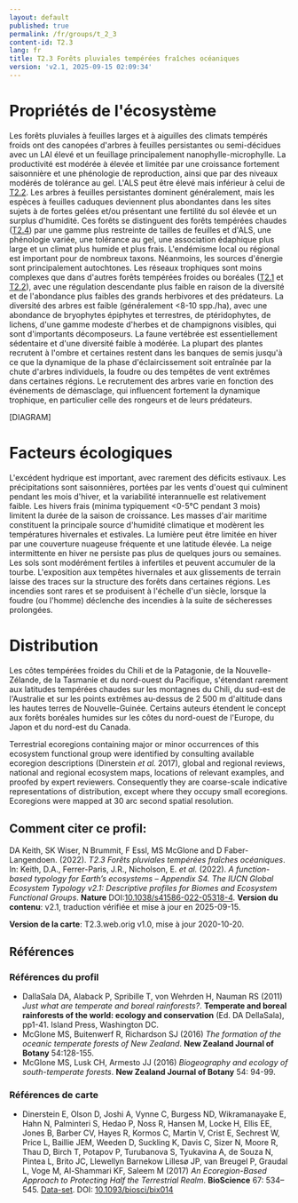 ```yaml
---
layout: default
published: true
permalink: /fr/groups/t_2_3
content-id: T2.3
lang: fr
title: T2.3 Forêts pluviales tempérées fraîches océaniques
version: 'v2.1, 2025-09-15 02:09:34'
---
```




# Propriétés de l'écosystème
 
Les forêts pluviales à feuilles larges et à aiguilles des climats
tempérés froids ont des canopées d\'arbres à feuilles persistantes ou
semi-décidues avec un LAI élevé et un feuillage principalement
nanophylle-microphylle. La productivité est modérée à élevée et limitée
par une croissance fortement saisonnière et une phénologie de
reproduction, ainsi que par des niveaux modérés de tolérance au gel.
L\'ALS peut être élevé mais inférieur à celui de [T2.2](/explore/groups/T2.2). Les arbres à
feuilles persistantes dominent généralement, mais les espèces à feuilles
caduques deviennent plus abondantes dans les sites sujets à de fortes
gelées et/ou présentant une fertilité du sol élevée et un surplus
d\'humidité. Ces forêts se distinguent des forêts tempérées chaudes
([T2.4](/explore/groups/T2.4)) par une gamme plus restreinte de tailles de feuilles et d\'ALS,
une phénologie variée, une tolérance au gel, une association édaphique
plus large et un climat plus humide et plus frais. L\'endémisme local ou
régional est important pour de nombreux taxons. Néanmoins, les sources
d\'énergie sont principalement autochtones. Les réseaux trophiques sont
moins complexes que dans d\'autres forêts tempérées froides ou boréales
([T2.1](/explore/groups/T2.1) et [T2.2](/explore/groups/T2.2)), avec une régulation descendante plus faible en raison de
la diversité et de l\'abondance plus faibles des grands herbivores et
des prédateurs. La diversité des arbres est faible (généralement \<8-10
spp./ha), avec une abondance de bryophytes épiphytes et terrestres, de
ptéridophytes, de lichens, d\'une gamme modeste d\'herbes et de
champignons visibles, qui sont d\'importants décomposeurs. La faune
vertébrée est essentiellement sédentaire et d\'une diversité faible à
modérée. La plupart des plantes recrutent à l\'ombre et certaines
restent dans les banques de semis jusqu\'à ce que la dynamique de la
phase d\'éclaircissement soit entraînée par la chute d\'arbres
individuels, la foudre ou des tempêtes de vent extrêmes dans certaines
régions. Le recrutement des arbres varie en fonction des événements de
démasclage, qui influencent fortement la dynamique trophique, en
particulier celle des rongeurs et de leurs prédateurs.

[DIAGRAM]

# Facteurs écologiques
 
L\'excédent hydrique est important, avec rarement des déficits estivaux.
Les précipitations sont saisonnières, portées par les vents d\'ouest qui
culminent pendant les mois d\'hiver, et la variabilité interannuelle est
relativement faible. Les hivers frais (minima typiquement \<0-5°C
pendant 3 mois) limitent la durée de la saison de croissance. Les masses
d\'air maritime constituent la principale source d\'humidité climatique
et modèrent les températures hivernales et estivales. La lumière peut
être limitée en hiver par une couverture nuageuse fréquente et une
latitude élevée. La neige intermittente en hiver ne persiste pas plus de
quelques jours ou semaines. Les sols sont modérément fertiles à
infertiles et peuvent accumuler de la tourbe. L\'exposition aux tempêtes
hivernales et aux glissements de terrain laisse des traces sur la
structure des forêts dans certaines régions. Les incendies sont rares et
se produisent à l\'échelle d\'un siècle, lorsque la foudre (ou l\'homme)
déclenche des incendies à la suite de sécheresses prolongées.
 
# Distribution
 
Les côtes tempérées froides du Chili et de la Patagonie, de la
Nouvelle-Zélande, de la Tasmanie et du nord-ouest du Pacifique,
s\'étendant rarement aux latitudes tempérées chaudes sur les montagnes
du Chili, du sud-est de l\'Australie et sur les points extrêmes
au-dessus de 2 500 m d\'altitude dans les hautes terres de
Nouvelle-Guinée. Certains auteurs étendent le concept aux forêts
boréales humides sur les côtes du nord-ouest de l\'Europe, du Japon et
du nord-est du Canada.

Terrestrial ecoregions containing major or minor occurrences of this ecosystem functional group were identified by consulting available ecoregion descriptions (Dinerstein _et al._ 2017), global and regional reviews, national and regional ecosystem maps, locations of relevant examples, and proofed by expert reviewers. Consequently they are coarse-scale indicative representations of distribution, except where they occupy small ecoregions. Ecoregions were mapped at 30 arc second spatial resolution.

## Comment citer ce profil:

DA Keith, SK Wiser, N Brummit, F Essl, MS McGlone and D Faber-Langendoen. (2022). *T2.3 Forêts pluviales tempérées fraîches océaniques*. In: Keith, D.A., Ferrer-Paris, J.R., Nicholson, E. *et al.* (2022). *A function-based typology for Earth’s ecosystems – Appendix S4. The IUCN Global Ecosystem Typology v2.1: Descriptive profiles for Biomes and Ecosystem Functional Groups*. **Nature** DOI:[10.1038/s41586-022-05318-4](https://doi.org/10.1038/s41586-022-05318-4).
**Version du contenu**: v2.1, traduction vérifiée et mise à jour en 2025-09-15.

**Version de la carte**: T2.3.web.orig v1.0, mise à jour 2020-10-20.

## Références

### Références du profil

* DallaSala DA, Alaback P, Spribille T, von Wehrden H, Nauman RS  (2011) *Just what are temperate and boreal rainforests?*. **Temperate and boreal rainforests of the world: ecology and conservation** (Ed. DA DellaSala), pp1-41. Island Press, Washington DC.
* McGlone MS, Buitenwerf R, Richardson SJ  (2016) *The formation of the oceanic temperate forests of New Zealand*. **New Zealand Journal of Botany** 54:128-155.
* McGlone MS, Lusk CH, Armesto JJ  (2016) *Biogeography and ecology of south-temperate forests*. **New Zealand Journal of Botany** 54: 94-99.

### Références de carte
* Dinerstein E, Olson D, Joshi A, Vynne C, Burgess ND, Wikramanayake E, Hahn N, Palminteri S, Hedao P, Noss R, Hansen M, Locke H, Ellis EE, Jones B, Barber CV, Hayes R, Kormos C, Martin V, Crist E, Sechrest W, Price L, Baillie JEM, Weeden D, Suckling K, Davis C, Sizer N, Moore R, Thau D, Birch T, Potapov P, Turubanova S, Tyukavina A, de Souza N, Pintea L, Brito JC, Llewellyn Barnekow Lillesø JP, van Breugel P, Graudal L, Voge M, Al-Shammari KF, Saleem M  (2017) *An Ecoregion-Based Approach to Protecting Half the Terrestrial Realm*. **BioScience** 67: 534–545. [Data-set](https://ecoregions2017.appspot.com/). DOI: [10.1093/biosci/bix014](http://doi.org/10.1093/biosci/bix014)

